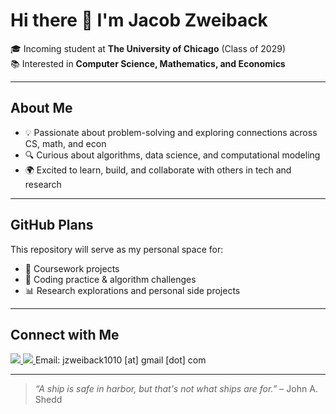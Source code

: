 # Hi there 👋 I'm Jacob Zweiback

🎓 Incoming student at **The University of Chicago** (Class of 2029)  
📚 Interested in **Computer Science, Mathematics, and Economics**  

---

## About Me
- 💡 Passionate about problem-solving and exploring connections across CS, math, and econ  
- 🔍 Curious about algorithms, data science, and computational modeling  
- 🌍 Excited to learn, build, and collaborate with others in tech and research  

---

## GitHub Plans
This repository will serve as my personal space for:
- 📂 Coursework projects  
- 🧩 Coding practice & algorithm challenges  
- 📊 Research explorations and personal side projects  

---

## Connect with Me
<a href= "https://github.com/jz1010"><img src = "https://img.shields.io/badge/GitHub-181717.svg?style=for-the-badge&logo=GitHub&logoColor=white"> </a><a href= "https://www.linkedin.com/in/jacob-zweiback-682a6825b/"><img src = "https://img.shields.io/badge/LinkedIn-0077B5?style=for-the-badge&logo=linkedin&logoColor=white"> </a>
Email: jzweiback1010 [at] gmail [dot] com

---

> _“A ship is safe in harbor, but that's not what ships are for.”_ – John A. Shedd

